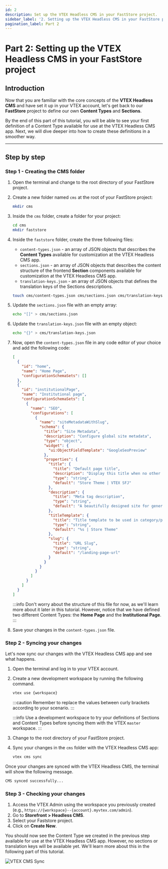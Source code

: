 ```yaml
---
id: 2
description: Set up the VTEX Headless CMS in your FastStore project.
sidebar_label: '2. Setting up the VTEX Headless CMS in your FastStore project'
pagination_label: Part 2
---
```


# Part 2: Setting up the VTEX Headless CMS in your FastStore project

## Introduction

Now that you are familiar with the core concepts of the **VTEX Headless CMS** and have set it up in your VTEX account, let's get back to our **FastStore** project to define our own **Content Types** and **Sections**.

By the end of this part of this tutorial, you will be able to see your first definition of a Content Type available for use at the VTEX Headless CMS app. Next, we will dive deeper into how to create these definitions in a smoother way.

---

## Step by step

### Step 1 - Creating the CMS folder

1. Open the terminal and change to the root directory of your FastStore project.

2. Create a new folder named `cms` at the root of your FastStore project:

    ```bash
    mkdir cms
    ```

3. Inside the `cms` folder, create a folder for your project:

    ```bash
    cd cms
    mkdir faststore
    ```

4. Inside the `faststore` folder, create the three following files:

    - `content-types.json` - an array of JSON objects that describes the **Content Types** available for customization at the VTEX Headless CMS app.
    - `sections.json` - an array of JSON objects that describes the content structure of the frontend **Section** components available for customization at the VTEX Headless CMS app.
    - `translation-keys.json` - an array of JSON objects that defines the translation keys of the Sections descriptions.

    ```bash
    touch cms/content-types.json cms/sections.json cms/translation-keys.json
    ```

5. Update the `sections.json` file with an empty array:

   ```bash
   echo "[]" > cms/sections.json
   ```

6. Update the `translation-keys.json` file with an empty object:

   ```bash
   echo "{}" > cms/translation-keys.json
   ```

7. Now, open the `content-types.json` file in any code editor of your choice and add the following code:

    ```json title="cms/content-types.json"
    [
      {
        "id": "home",
        "name": "Home Page",
        "configurationSchemaSets": []
      },
      {
        "id": "institutionalPage",
        "name": "Institutional page",
        "configurationSchemaSets": [
          {
            "name": "SEO",
            "configurations": [
              {
                "name": "siteMetadataWithSlug",
                "schema": {
                  "title": "Site Metadata",
                  "description": "Configure global site metadata",
                  "type": "object",
                  "widget": {
                    "ui:ObjectFieldTemplate": "GoogleSeoPreview"
                  },
                  "properties": {
                    "title": {
                      "title": "Default page title",
                      "description": "Display this title when no other tile is available",
                      "type": "string",
                      "default": "Store Theme | VTEX SFJ"
                    },
                    "description": {
                      "title": "Meta tag description",
                      "type": "string",
                      "default": "A beautifully designed site for general VTEX stores"
                    },
                    "titleTemplate": {
                      "title": "Title template to be used in category/product pages",
                      "type": "string",
                      "default": "%s | Store Theme"
                    },
                    "slug": {
                      "title": "URL Slug",
                      "type": "string",
                      "default": "/landing-page-url"
                    }
                  }
                }
              }
            ]
          }
        ]
      }
    ]
    ```

    :::info
    Don't worry about the structure of this file for now, as we'll learn more about it later in this tutorial. However, notice that we have defined two different Content Types: the **Home Page** and the **Institutional Page**.
    :::

8. Save your changes in the `content-types.json` file.

### Step 2 - Syncing your changes

Let's now sync our changes with the VTEX Headless CMS app and see what happens.

1. Open the terminal and log in to your VTEX account.
2. Create a new development workspace by running the following command.

   ```bash
   vtex use {workspace}
   ```

   :::caution
   Remember to replace the values between curly brackets according to your scenario.
   :::

   :::info
   Use a development workspace to try your definitions of Sections and Content Types before syncing them with the VTEX `master` workspace.
   :::

3. Change to the root directory of your FastStore project.
4. Sync your changes in the `cms` folder with the VTEX Headless CMS app:

   ```bash
   vtex cms sync
   ```

Once your changes are synced with the VTEX Headless CMS, the terminal will show the following message.

  ```bash
  CMS synced successfully...
  ```

### Step 3 - Checking your changes

1. Access the VTEX Admin using the workspace you previously created (e.g., `https://{workspace}--{account}.myvtex.com/admin`).
2. Go to **Storefront > Headless CMS**.
3. Select your Faststore project.
4. Click on **Create New**.

You should now see the Content Type we created in the previous step available for use at the VTEX Headless CMS app. However, no sections or translation keys will be available yet. We'll learn more about this in the following part of this tutorial.

![VTEX CMS Sync](https://vtexhelp.vtexassets.com/assets/docs/src/vtex-cms-sync___6388c7ddf3d6891bf9d9dd4a09b45390.png)
